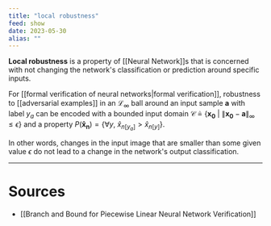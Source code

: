 ```yaml
---
title: "local robustness"
feed: show
date: 2023-05-30
alias: ""
---
```


__Local robustness__ is a property of [[Neural Network]]s that is concerned with not changing the network's classification or prediction around specific inputs.

For [[formal verification of neural networks|formal verification]], robustness to [[adversarial examples]] in an $\mathcal{L}_{\infty}$ ball around an input sample $\mathbf{a}$ with label $y_a$ can be encoded with a bounded input domain $\mathcal{C} \triangleq \{\mathbf{x_0}\ |\ \|\mathbf{x_0} - \mathbf{a}\|_{\infty} \le \epsilon\}$ and a property $P(\mathbf{\hat{x}_n}) = \{\forall y,\ \hat{x}_{n[y_a]} > \hat{x}_{n[y]}\}$.

In other words, changes in the input image that are smaller than some given value $\epsilon$ do not lead to a change in the network's output classification.

---

# Sources
- [[Branch and Bound for Piecewise Linear Neural Network Verification]]
